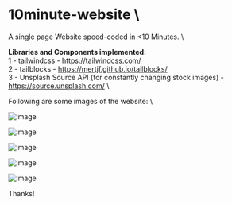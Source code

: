 # 10minute-website \
A single page Website speed-coded in &lt;10 Minutes. \

**Libraries and Components implemented:** \
1 - tailwindcss - https://tailwindcss.com/ \
2 - tailblocks - https://mertjf.github.io/tailblocks/ \
3 - Unsplash Source API (for constantly changing stock images) - https://source.unsplash.com/ \

Following are some images of the website: \

![ image ](https://i.imgur.com/D7MxNY3.png)

![ image ](https://i.imgur.com/PjyAFtx.png)

![ image ](https://i.imgur.com/2luqqDo.png)

![ image ](https://i.imgur.com/U9TmizG.png)

![ image ](https://i.imgur.com/ysEstOL.png)

Thanks!
